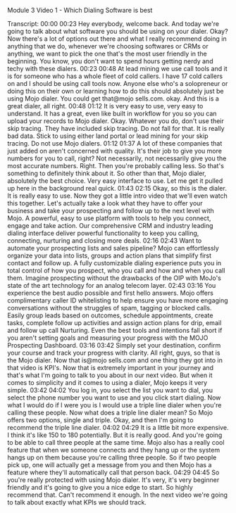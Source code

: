 Module 3 Video 1 - Which Dialing Software is best


Transcript:
00:00
00:23
Hey everybody, welcome back. And today we're going to talk about what software you should be using on your dialer. Okay? Now there's a lot of options out there and what I really recommend doing in anything that we do, whenever we're choosing softwares or CRMs or anything, we want to pick the one that's the most user friendly in the beginning. You know, you don't want to spend hours getting nerdy and techy with these dialers.
00:23
00:48
At lead mining we use call tools and it is for someone who has a whole fleet of cold callers. I have 17 cold callers on and I should be using call tools now. Anyone else who's a solopreneur or doing this on their own or learning how to do this should absolutely just be using Mojo dialer. You could get that@mojo sells.com. okay. And this is a great dialer, all right.
00:48
01:12
It is very easy to use, very easy to understand. It has a great, even like built in workflow for you so you can upload your records to Mojo dialer. Okay. Whatever you do, don't use their skip tracing. They have included skip tracing. Do not fall for that. It is really bad data. Stick to using either land portal or lead mining for your skip tracing. Do not use Mojo dialers.
01:12
01:37
A lot of these companies that just added on aren't concerned with quality. It's their job to give you more numbers for you to call, right? Not necessarily, not necessarily give you the most accurate numbers. Right. Then you're probably calling less. So that's something to definitely think about it. So other than that, Mojo dialer, absolutely the best choice. Very easy interface to use. Let me get it pulled up here in the background real quick.
01:43
02:15
Okay, so this is the dialer. It is really easy to use. Now they got a little intro video that we'll even watch this together. Let's actually take a look what they have to offer your business and take your prospecting and follow up to the next level with Mojo. A powerful, easy to use platform with tools to help you connect, engage and take action. Our comprehensive CRM and industry leading dialing interface deliver powerful functionality to keep you calling, connecting, nurturing and closing more deals.
02:16
02:43
Want to automate your prospecting lists and sales pipeline? Mojo can effortlessly organize your data into lists, groups and action plans that simplify first contact and follow up. A fully customizable dialing experience puts you in total control of how you prospect, who you call and how and when you call them. Imagine prospecting without the drawbacks of the OIP with MoJo's state of the art technology for an analog telecom layer.
02:43
03:16
You experience the best audio possible and first hello answers. Mojo offers complimentary caller ID whitelisting to help ensure you have more engaging conversations without the struggles of spam, tagging or blocked calls. Easily group leads based on outcomes, schedule appointments, create tasks, complete follow up activities and assign action plans for drip, email and follow up call Nurturing. Even the best tools and intentions fall short if you aren't setting goals and measuring your progress with the MOJO Prospecting Dashboard.
03:16
03:42
Simply set your destination, confirm your course and track your progress with clarity. All right, guys, so that is the Mojo dialer. Now that is@mojo sells.com and one thing they got into in that video is KPI's. Now that is extremely important in your journey and that's what I'm going to talk to you about in our next video. But when it comes to simplicity and it comes to using a dialer, Mojo keeps it very simple.
03:42
04:02
You log in, you select the list you want to dial, you select the phone number you want to use and you click start dialing. Now what I would do if I were you is I would use a triple line dialer when you're calling these people. Now what does a triple line dialer mean? So Mojo offers two options, single and triple. Okay, and then I'm going to recommend the triple line dialer.
04:02
04:29
It is a little bit more expensive. I think it's like 150 to 180 potentially. But it is really good. And you're going to be able to call three people at the same time. Mojo also has a really cool feature that when we someone connects and they hang up or the system hangs up on them because you're calling three people. So if two people pick up, one will actually get a message from you and then Mojo has a feature where they'll automatically call that person back.
04:29
04:45
So you're really protected with using Mojo dialer. It's very, it's very beginner friendly and it's going to give you a nice edge to start. So highly recommend that. Can't recommend it enough. In the next video we're going to talk about exactly what KPIs we should track.